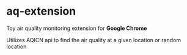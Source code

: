 # aq-extension
Toy air quality monitoring extension for **Google Chrome**

Utilizes AQICN api to find the air quality at a given location or random location
